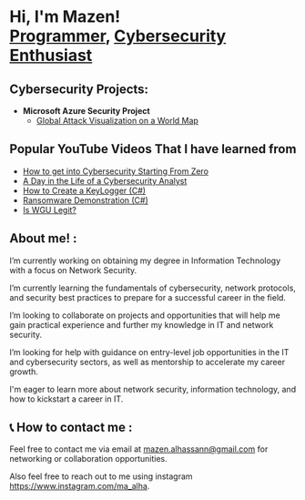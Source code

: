 <h1> Hi, I'm Mazen! <br/><a href="https://github.com/MazenAlhassan1">Programmer</a>, <a href="https://www.linkedin.com/in/MazenAlhassan/">Cybersecurity Enthusiast</a></h1>

<h2> Cybersecurity Projects:</h2>

- <b>Microsoft Azure Security Project</b>
  - [Global Attack Visualization on a World Map](https://portal.azure.com/#@cmail.carleton.ca/resource/subscriptions/b842f6d7-dc5d-43f3-ac4b-932c226b4906/resourceGroups/honeypotlab/providers/microsoft.insights/workbooks/6711bfaa-10bd-47ef-9c09-f49c0a5b301d/workbook)

<h2> Popular YouTube Videos That I have learned from</h2>

- [How to get into Cybersecurity Starting From Zero](https://www.youtube.com/watch?v=a83ASGn_V_s)
- [A Day in the Life of a Cybersecurity Analyst](https://www.youtube.com/watch?v=uHy3oM7NnoU)
- [How to Create a KeyLogger (C#)](https://www.youtube.com/watch?v=N-L9hklSlNk)
- [Ransomware Demonstration (C#)](https://www.youtube.com/watch?v=OfvdQeh79s0)
- [Is WGU Legit?](https://www.youtube.com/watch?v=E2MwRWxDBkA)

<h2>  About me! :</h2>


 I’m currently working on obtaining my degree in Information Technology with a focus on Network Security.

 I’m currently learning the fundamentals of cybersecurity, network protocols, and security best practices to prepare for a successful career in the field.

 I’m looking to collaborate on projects and opportunities that will help me gain practical experience and further my knowledge in IT and network security.

 I’m looking for help with guidance on entry-level job opportunities in the IT and cybersecurity sectors, as well as mentorship to accelerate my career growth.

 I'm eager to learn more about network security, information technology, and how to kickstart a career in IT.


<h2> 📞 How to contact me : </h2>

Feel free to contact me via email at mazen.alhassann@gmail.com for networking or collaboration opportunities.

Also feel free to reach out to me using instagram https://www.instagram.com/ma_alha.

